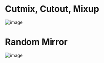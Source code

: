 
# Cutmix, Cutout, Mixup
![image](https://user-images.githubusercontent.com/48243487/178197449-651b6099-ebdb-42c7-8912-e8e0a81ba4ea.png)

# Random Mirror
![image](https://user-images.githubusercontent.com/48243487/178197506-f46e00ee-eb47-412d-9ce9-c69f909f3c59.png)
